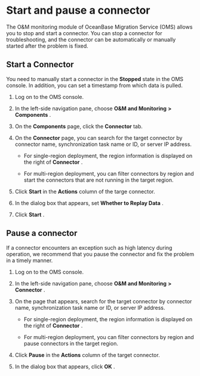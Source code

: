 Start and pause a connector 
================================================

The O\&M monitoring module of OceanBase Migration Service (OMS) allows you to stop and start a connector. You can stop a connector for troubleshooting, and the connector can be automatically or manually started after the problem is fixed. 

Start a Connector 
--------------------------------------

You need to manually start a connector in the **Stopped** state in the OMS console. In addition, you can set a timestamp from which data is pulled. 

1. Log on to the OMS console.

   

2. In the left-side navigation pane, choose **O\&M and Monitoring** **\>** **Components** .

   

3. On the **Components** page, click the **Connector** tab.

   

4. On the **Connector** page, you can search for the target connector by connector name, synchronization task name or ID, or server IP address. 

   * For single-region deployment, the region information is displayed on the right of **Connector** .

     
   
   * For multi-region deployment, you can filter connectors by region and start the connectors that are not running in the target region.

     
   

   

5. Click **Start** in the **Actions** column of the targe connector.

   

6. In the dialog box that appears, set **Whether to Replay Data** . 

   

7. Click **Start** .

   




Pause a connector 
--------------------------------------

If a connector encounters an exception such as high latency during operation, we recommend that you pause the connector and fix the problem in a timely manner. 

1. Log on to the OMS console.

   

2. In the left-side navigation pane, choose **O\&M and Monitoring** **\>** **Connector** .

   

3. On the page that appears, search for the target connector by connector name, synchronization task name or ID, or server IP address. 

   * For single-region deployment, the region information is displayed on the right of **Connector** .

     
   
   * For multi-region deployment, you can filter connectors by region and pause connectors in the target region.

     
   

   

4. Click **Pause** in the **Actions** column of the target connector.

   

5. In the dialog box that appears, click **OK** .

   




